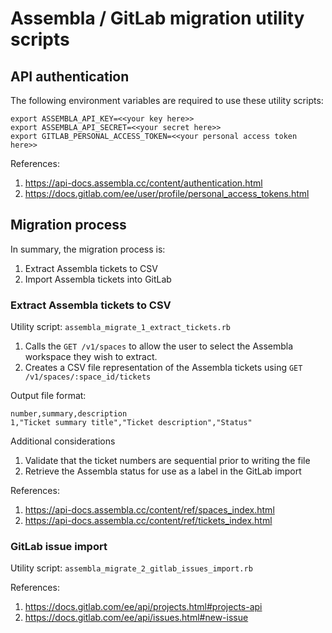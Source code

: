 # Assembla / GitLab migration utility scripts

## API authentication

The following environment variables are required to use these utility scripts:

```
export ASSEMBLA_API_KEY=<<your key here>>
export ASSEMBLA_API_SECRET=<<your secret here>>
export GITLAB_PERSONAL_ACCESS_TOKEN=<<your personal access token here>>
```

References:
1. https://api-docs.assembla.cc/content/authentication.html
1. https://docs.gitlab.com/ee/user/profile/personal_access_tokens.html

## Migration process

In summary, the migration process is:

1. Extract Assembla tickets to CSV
1. Import Assembla tickets into GitLab

### Extract Assembla tickets to CSV

Utility script:  `assembla_migrate_1_extract_tickets.rb`

1. Calls the `GET /v1/spaces` to allow the user to select the Assembla workspace they wish to extract.
1. Creates a CSV file representation of the Assembla tickets using `GET /v1/spaces/:space_id/tickets`

Output file format:
```
number,summary,description
1,"Ticket summary title","Ticket description","Status"
```
Additional considerations
1. Validate that the ticket numbers are sequential prior to writing the file
1. Retrieve the Assembla status for use as a label in the GitLab import

References:
1. https://api-docs.assembla.cc/content/ref/spaces_index.html
1. https://api-docs.assembla.cc/content/ref/tickets_index.html

### GitLab issue import

Utility script:  `assembla_migrate_2_gitlab_issues_import.rb`

References:
1. https://docs.gitlab.com/ee/api/projects.html#projects-api
1. https://docs.gitlab.com/ee/api/issues.html#new-issue